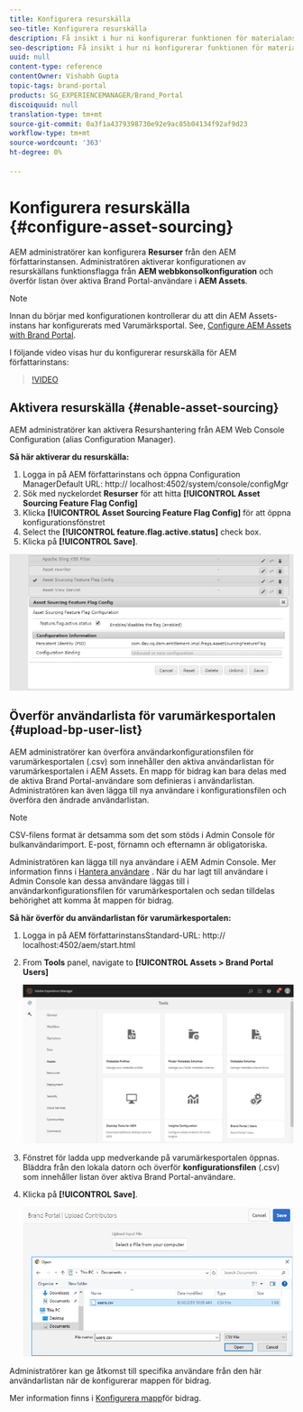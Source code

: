 ```yaml
---
title: Konfigurera resurskälla
seo-title: Konfigurera resurskälla
description: Få insikt i hur ni konfigurerar funktionen för materialanskaffning i AEM Assets.
seo-description: Få insikt i hur ni konfigurerar funktionen för materialanskaffning i AEM Assets.
uuid: null
content-type: reference
contentOwner: Vishabh Gupta
topic-tags: brand-portal
products: SG_EXPERIENCEMANAGER/Brand_Portal
discoiquuid: null
translation-type: tm+mt
source-git-commit: 0a3f1a4379398730e92e9ac85b04134f92af9d23
workflow-type: tm+mt
source-wordcount: '363'
ht-degree: 0%

---
```



# Konfigurera resurskälla {#configure-asset-sourcing}

AEM administratörer kan konfigurera **Resurser** från den AEM författarinstansen. Administratören aktiverar konfigurationen av resurskällans funktionsflagga från **AEM webbkonsolkonfiguration** och överför listan över aktiva Brand Portal-användare i **AEM Assets**.

>[!NOTE]
>
>Innan du börjar med konfigurationen kontrollerar du att din AEM Assets-instans har konfigurerats med Varumärksportal. See, [Configure AEM Assets with Brand Portal](../using/configure-aem-assets-with-brand-portal.md).

I följande video visas hur du konfigurerar resurskälla för AEM författarinstans:

>[!VIDEO](https://video.tv.adobe.com/v/29771)

## Aktivera resurskälla {#enable-asset-sourcing}

AEM administratörer kan aktivera Resurshantering från AEM Web Console Configuration (alias Configuration Manager).

**Så här aktiverar du resurskälla:**
1. Logga in på AEM författarinstans och öppna Configuration ManagerDefault URL: http:// localhost:4502/system/console/configMgr
1. Sök med nyckelordet **Resurser** för att hitta **[!UICONTROL Asset Sourcing Feature Flag Config]**
1. Klicka **[!UICONTROL Asset Sourcing Feature Flag Config]** för att öppna konfigurationsfönstret
1. Select the **[!UICONTROL feature.flag.active.status]** check box.
1. Klicka på **[!UICONTROL Save]**.

![](assets/enable-asset-sourcing.png)

## Överför användarlista för varumärkesportalen {#upload-bp-user-list}

AEM administratörer kan överföra användarkonfigurationsfilen för varumärkesportalen (.csv) som innehåller den aktiva användarlistan för varumärkesportalen i AEM Assets. En mapp för bidrag kan bara delas med de aktiva Brand Portal-användare som definieras i användarlistan. Administratören kan även lägga till nya användare i konfigurationsfilen och överföra den ändrade användarlistan.

>[!NOTE]
>
>CSV-filens format är detsamma som det som stöds i Admin Console för bulkanvändarimport. E-post, förnamn och efternamn är obligatoriska.

Administratören kan lägga till nya användare i AEM Admin Console. Mer information finns i [Hantera användare](brand-portal-adding-users.md) . När du har lagt till användare i Admin Console kan dessa användare läggas till i användarkonfigurationsfilen för varumärkesportalen och sedan tilldelas behörighet att komma åt mappen för bidrag.

**Så här överför du användarlistan för varumärkesportalen:**
1. Logga in på AEM författarinstansStandard-URL: http:// localhost:4502/aem/start.html
1. From **Tools**  panel, navigate to **[!UICONTROL Assets > Brand Portal Users]**

   ![](assets/upload-user-list1.png)

1. Fönstret för ladda upp medverkande på varumärkesportalen öppnas.
Bläddra från den lokala datorn och överför **konfigurationsfilen** (.csv) som innehåller listan över aktiva Brand Portal-användare.
1. Klicka på **[!UICONTROL Save]**.

   ![](assets/upload-user-list2.png)


Administratörer kan ge åtkomst till specifika användare från den här användarlistan när de konfigurerar mappen för bidrag.

Mer information finns i [Konfigurera mapp](brand-portal-contribution-folder.md)för bidrag.

